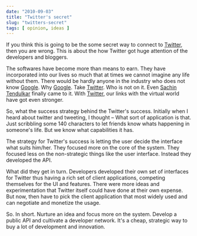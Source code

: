 ```yaml
---
date: "2010-09-03"
title: "Twitter's secret"
slug: "twitters-secret"
tags: [ opinion, ideas ]
---
```




If you think this is going to be the some secret way to connect to [Twitter][1], then you are wrong. This is about the how Twitter got huge attention of the developers and bloggers.

The softwares have become more than means to earn. They have incorporated into our lives so much that at times we cannot imagine any life without them. There would be hardly anyone in the industry who does not know [Google][2]. Why [Google][2]. Take [Twitter][1]. Who is not on it. Even [Sachin Tendulkar][3] finally came to it. With [Twitter][1], our links with the virtual world have got even stronger.

So, what the success strategy behind the Twitter's success. Initially when I heard about twitter and tweeting, I thought – What sort of application is that. Just scribbling some 140 characters to let friends know whats happening in someone's life. But we know what capabilities it has.

The strategy for Twitter's success is letting the user decide the interface what suits him/her. They focused more on the core of the system. They focused less on the non-strategic things like the user interface. Instead they developed the API.

What did they get in turn. Developers developed their own set of interfaces for Twitter thus having a rich set of client applications, competing themselves for the UI and features. There were more ideas and experimentation that Twitter itself could have done at their own expense. But now, then have to pick the client application that most widely used and can negotiate and monetize the usage.

So. In short. Nurture an idea and focus more on the system. Develop a public API and cultivate a developer network. It's a cheap, strategic way to buy a lot of development and innovation.



   [1]: https://www.twitter.com
   [2]: https://en.wikipedia.org/wiki/Google
   [3]: https://en.wikipedia.org/wiki/Sachin_Tendulkar
